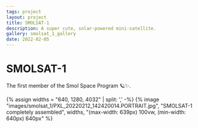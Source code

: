 ```yaml
---
tags: project
layout: project
title: SMOLSAT-1
description: A super cute, solar-powered mini-satellite.
gallery: smolsat_1_gallery
date: 2022-02-05
---
```


# SMOLSAT-1

The first member of the Smol Space Program 🪐✨.

{% assign widths = "640, 1280, 4032" | split: ',' -%}
{% image "images/smolsat_1/PXL_20220212_142420014.PORTRAIT.jpg", "SMOLSAT-1 completely assembled", widths, "(max-width: 639px) 100vw, (min-width: 640px) 640px" %}